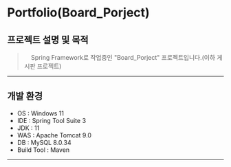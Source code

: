# Portfolio(Board_Porject)

## 프로젝트 설명 및 목적
> &nbsp;&nbsp;&nbsp;&nbsp;Spring Framework로 작업중인 "Board_Porject" 프로젝트입니다.(이하 게시판 프로젝트) 


***

## 개발 환경

* OS  : Windows 11
* IDE : Spring Tool Suite 3
* JDK : 11
* WAS : Apache Tomcat 9.0
* DB : MySQL 8.0.34
* Build Tool : Maven

***

